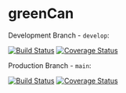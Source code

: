 # greenCan

Development Branch - `develop`:

[![Build Status](https://app.travis-ci.com/gcivil-nyu-org/S2022-Team-3-repo.svg?branch=develop)](https://app.travis-ci.com/gcivil-nyu-org/S2022-Team-3-repo)
[![Coverage Status](https://coveralls.io/repos/github/gcivil-nyu-org/S2022-Team-3-repo/badge.svg?branch=develop&service=github)](https://coveralls.io/github/gcivil-nyu-org/S2022-Team-3-repo?branch=develop)

Production Branch - `main`:

[![Build Status](https://app.travis-ci.com/gcivil-nyu-org/S2022-Team-3-repo.svg?branch=main)](https://app.travis-ci.com/gcivil-nyu-org/S2022-Team-3-repo)
[![Coverage Status](https://coveralls.io/repos/github/gcivil-nyu-org/S2022-Team-3-repo/badge.svg?branch=main&service=github)](https://coveralls.io/github/gcivil-nyu-org/S2022-Team-3-repo?branch=main)
